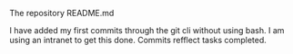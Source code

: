 The repository README.md

I have added my first commits through the git cli without using bash. I am using an intranet to get this done. Commits refflect tasks completed.
